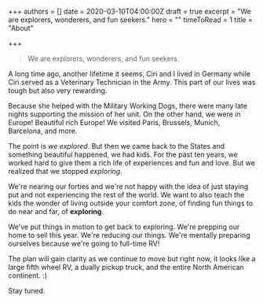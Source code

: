 +++
authors = []
date = 2020-03-10T04:00:00Z
draft = true
excerpt = "We are explorers, wonderers, and fun seekers."
hero = ""
timeToRead = 1
title = "About"

+++
> We are explorers, wonderers, and fun seekers.

A long time ago, another lifetime it seems, Ciri and I lived in Germany while Ciri served as a Veterinary Technician in the Army. This part of our lives was tough but also very rewarding.

Because she helped with the Military Working Dogs, there were many late nights supporting the mission of her unit. On the other hand, we were in Europe! Beautiful rich Europe! We visited Paris, Brussels, Munich, Barcelona, and more.

The point is _we explored_. But then we came back to the States and something beautiful happened, we had kids. For the past ten years, we worked hard to give them a rich life of experiences and fun and love. But we realized that we stopped _exploring_.

We're nearing our forties and we're not happy with the idea of just staying put and not experiencing the rest of the world. We want to also teach the kids the wonder of living outside your comfort zone, of finding fun things to do near and far, of **exploring**.

We've put things in motion to get back to exploring. We're prepping our home to sell this year. We're reducing our things. We're mentally preparing ourselves because we're going to full-time RV!

The plan will gain clarity as we continue to move but right now, it looks like a large fifth wheel RV, a dually pickup truck, and the entire North American continent. :)

Stay tuned.